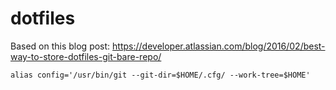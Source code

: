 # dotfiles

Based on this blog post: https://developer.atlassian.com/blog/2016/02/best-way-to-store-dotfiles-git-bare-repo/

```
alias config='/usr/bin/git --git-dir=$HOME/.cfg/ --work-tree=$HOME'
```

